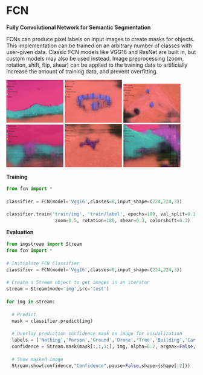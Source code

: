 # FCN

**Fully Convolutional Network for Semantic Segmentation**

FCNs can produce pixel labels on input images to create masks for objects. This implementation can be trained on an arbitrary number of classes with user-given data. Classic FCN models like VGG16 and ResNet are built in, but custom models may also be used instead. Image preprocessing (zoom, rotation, shift, flip, shear) can be applied to the training data to artificially increase the amount of training data, and prevent overfitting.


<img src="Results/Results1.png" width="30%"></img> 
<img src="Results/Results2.png" width="30%"></img> 
<img src="Results/Results3.png" width="30%"></img> 
<img src="Results/Results4.png" width="30%"></img> 
<img src="Results/Results5.png" width="30%"></img> 
<img src="Results/Results6.png" width="30%"></img> 

**Training**
```python
from fcn import *

classifier = FCN(model='Vgg16',classes=8,input_shape=(224,224,3))

classifier.train('train/img', 'train/label', epochs=100, val_split=0.1, # Learning parameters
                  zoom=0.5, rotation=180, shear=0.3, colorshift=0.3)    # Preprocessing
```

**Evaluation**
```python
from imgstream import Stream
from fcn import *

# Initialize FCN Classifier
classifier = FCN(model='Vgg16',classes=8,input_shape=(224,224,3))

# Create a Stream object to get images in an iterator
stream = Stream(mode='img',src='test')

for img in stream:

  # Predict
  mask = classifier.predict(img)
  
  # Overlay prediction confidence mask on image for visualization
  labels = ['Nothing','Person','Ground','Drone','Tree','Building','Car','Sky']
  confidence = Stream.mask(mask[:,:,1:], img, alpha=0.2, argmax=False, labels=labels[1:])
  
  # Show masked image
  Stream.show(confidence,"Confidence",pause=False,shape=(shape[:2]))
```

